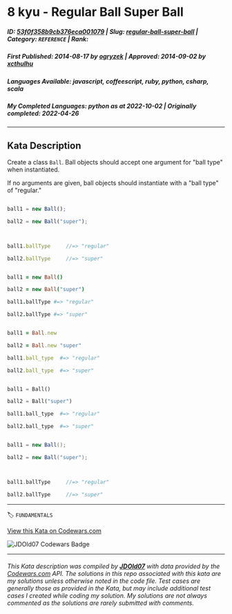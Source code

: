 # 8 kyu - Regular Ball Super Ball

##### **ID**: [53f0f358b9cb376eca001079](https://www.codewars.com/kata/53f0f358b9cb376eca001079) | **Slug**: [regular-ball-super-ball](https://www.codewars.com/kata/53f0f358b9cb376eca001079) | **Category**: `REFERENCE` | **Rank**: <span style="color:white">8 kyu</span>

##### **First Published**: 2014-08-17 ***by*** [ogryzek](https://www.codewars.com/users/ogryzek) | **Approved**: 2014-09-02 ***by*** [xcthulhu](https://www.codewars.com/users/xcthulhu)

##### **Languages Available**: javascript, coffeescript, ruby, python, csharp, scala

##### **My Completed Languages**: python ***as at*** 2022-10-02 | **Originally completed**: 2022-04-26

---

## Kata Description


Create a class `Ball`. Ball objects should accept one argument for "ball type" when instantiated.



If no arguments are given, ball objects should instantiate with a "ball type" of "regular."



```javascript

ball1 = new Ball();

ball2 = new Ball("super");



ball1.ballType     //=> "regular"

ball2.ballType     //=> "super"

```

```coffeescript

ball1 = new Ball()

ball2 = new Ball("super")

ball1.ballType #=> "regular"

ball2.ballType #=> "super"

```

```ruby

ball1 = Ball.new

ball2 = Ball.new "super"

ball1.ball_type  #=> "regular"

ball2.ball_type  #=> "super"

```

```python

ball1 = Ball()

ball2 = Ball("super")

ball1.ball_type  #=> "regular"

ball2.ball_type  #=> "super"

```

```scala

ball1 = new Ball();

ball2 = new Ball("super");



ball1.ballType     //=> "regular"

ball2.ballType     //=> "super"

```

---


🏷 `FUNDAMENTALS`


[View this Kata on Codewars.com](https://www.codewars.com/kata/53f0f358b9cb376eca001079)

![](https://www.codewars.com/users/jdold07/badges/large "JDOld07 Codewars Badge")

---

###### *This Kata description was compiled by [**JDOld07**](https://tpstech.dev) with data provided by the [Codewars.com](https://www.codewars.com) API.  The solutions in this repo associated with this kata are my solutions unless otherwise noted in the code file.  Test cases are generally those as provided in the Kata, but may include additional test cases I created while coding my solution.  My solutions are not always commented as the solutions are rarely submitted with comments.*
